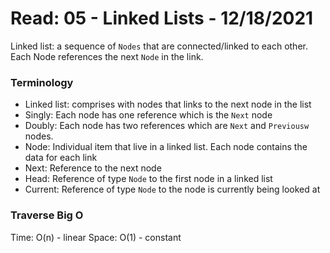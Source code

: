 # Read: 05 - Linked Lists - 12/18/2021

Linked list: a sequence of `Nodes` that are connected/linked to each other. Each Node references the next `Node` in the link.

### Terminology

- Linked list: comprises with nodes that links to the next node in the list
- Singly: Each node has one reference which is the `Next` node
- Doubly: Each node has two references which are `Next` and `Previousw` nodes.
- Node: Individual item that live in a linked list. Each node contains the data for each link
- Next: Reference to the next node
- Head: Reference of type `Node` to the first node in a linked list
- Current: Reference of type `Node` to the node is currently being looked at

### Traverse Big O

Time: O(n) - linear
Space: O(1) - constant
